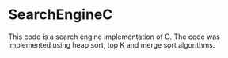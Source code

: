 # SearchEngineC
This code is a search engine implementation of C. The code was implemented using heap sort, top K and merge sort algorithms.
